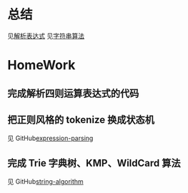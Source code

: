 # 总结
见[解析表达式](https://www.yuque.com/wendraw/fe/expression-parsing)
见[字符串算法](https://www.yuque.com/wendraw/fe/string-algorithm)

# HomeWork
## 完成解析四则运算表达式的代码
## 把正则风格的 tokenize 换成状态机
见 GitHub[expression-parsing](https://github.com/wendraw/expression-parsing)

## 完成 Trie 字典树、KMP、WildCard 算法
见 GitHub[string-algorithm](https://github.com/wendraw/string-algorithm)
